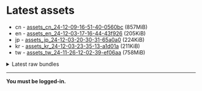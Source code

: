 # Latest assets
- cn - [assets_cn_24-12-09-16-51-40-0560bc](https://github.com/ArknightsAssets/NewAssets/actions/runs/12292466301/artifacts/2310359884) (857MiB)
- en - [assets_en_24-12-03-17-16-44-43f926](https://github.com/ArknightsAssets/NewAssets/actions/runs/12156928028/artifacts/2272335533) (205KiB)
- jp - [assets_jp_24-12-03-20-30-31-65a0a0](https://github.com/ArknightsAssets/NewAssets/actions/runs/12158567823/artifacts/2272819569) (224KiB)
- kr - [assets_kr_24-12-03-23-35-13-a1d01a](https://github.com/ArknightsAssets/NewAssets/actions/runs/12158567823/artifacts/2272820199) (211KiB)
- tw - [assets_tw_24-11-26-12-02-39-ef06aa](https://github.com/ArknightsAssets/NewAssets/actions/runs/12155865882/artifacts/2272063493) (758MiB)

<details>
<summary>Latest raw bundles</summary>

- cn - [bundles_cn_24-12-09-16-51-40-0560bc](https://github.com/ArknightsAssets/NewAssets/actions/runs/12292466301/artifacts/2310360539) (273MiB)
- en - [bundles_en_24-12-03-17-16-44-43f926](https://github.com/ArknightsAssets/NewAssets/actions/runs/12156928028/artifacts/2272335592) (2.5MiB)
- jp - [bundles_jp_24-12-03-20-30-31-65a0a0](https://github.com/ArknightsAssets/NewAssets/actions/runs/12158567823/artifacts/2272819667) (2.5MiB)
- kr - [bundles_kr_24-12-03-23-35-13-a1d01a](https://github.com/ArknightsAssets/NewAssets/actions/runs/12158567823/artifacts/2272820259) (2.5MiB)
- tw - [bundles_tw_24-11-26-12-02-39-ef06aa](https://github.com/ArknightsAssets/NewAssets/actions/runs/12155865882/artifacts/2272064073) (242MiB)

</details>

---

**You must be logged-in.**
